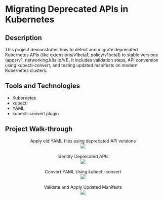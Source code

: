 <h1>Migrating Deprecated APIs in Kubernetes</h1>


<h2>Description</h2>
This project demonstrates how to detect and migrate deprecated Kubernetes APIs (like extensions/v1beta1, policy/v1beta1) to stable versions (apps/v1, networking.k8s.io/v1). It includes validation steps, API conversion using kubectl-convert, and testing updated manifests on modern Kubernetes clusters.
<br />


<h2>Tools and Technologies</h2>

- Kubernetes
- kubectl
- YAML
- kubectl-convert plugin

<h2>Project Walk-through</h2>

<p align="center">
Apply old YAML files using deprecated API versions <br />
<img src="https://i.postimg.cc/Nj6Q4sMg/a.jpg"/>
<br />
<br />
Identify Deprecated APIs <br/>
<img src="https://i.postimg.cc/dVsJ5MTr/1.jpg" />
<br />
<br />
Convert YAML Using kubectl-convert  <br/>
<img src="https://i.postimg.cc/SKjd7sS5/2.jpg"/>
<br />
<br />
Validate and Apply Updated Manifests <br/>
<img src="https://i.postimg.cc/rsSGfRtV/3.jpg" />
<br />
<br />


</p>

